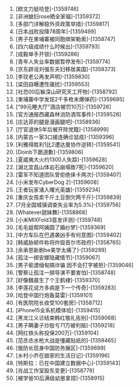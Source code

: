 
1. [欧文力挺哈登]-[1359746]
1. [非洲媳妇rose晒全家福]-[1359372]
1. [多部门详解稳外资政策举措]-[1359817]
1. [日本战败投降78周年]-[1359499]
1. [男子在柬埔寨被同胞绑架勒索]-[1358747]
1. [四六级成绩什么时候出]-[1359793]
1. [成毅单手开锁]-[1359286]
1. [青年人失业率数据暂停发布]-[1359774]
1. [京东辟谣刘强东夫妇移居美国]-[1359373]
1. [李玟老公再发声明]-[1359830]
1. [梁田自曝遭性骚扰]-[1359553]
1. [社恐00后躲深山研究天工开物]-[1358792]
1. [柬埔寨中学发现2千多枚未爆弹药]-[1359695]
1. [“99元睡大厅”酒店被罚10万]-[1359726]
1. [官方通报西藏森林消防酒驾事件]-[1359528]
1. [庄达菲的腿是漫画腿吧]-[1358936]
1. [厅官退休5年后被开除党籍]-[1358999]
1. [内蒙古一家3口接连确诊鼠疫]-[1359396]
1. [利雅得胜利1比2遭达曼协作逆转]-[1359541]
1. [Doinb下跪道歉]-[1359806]
1. [夏威夷大火约1300人失踪]-[1359628]
1. [湖北宜昌山体岩石崩塌致7死]-[1359620]
1. [雷军不知道团队曾拒绝徕卡两次]-[1359407]
1. [小米发布CyberDog 2]-[1359608]
1. [王者玩家涌入曙光英雄]-[1359234]
1. [重庆女孩卖千斤土豆倒欠两千斤]-[1359839]
1. [7月全国城镇调查失业率为5.3%]-[1359756]
1. [Whatever甜妹舞]-[1358868]
1. [小米MIXFold3首发评测]-[1359748]
1. [毛毛姐帮阿姨圆了婚纱梦]-[1359369]
1. [中方车队在巴遇袭凶手有何意图]-[1359402]
1. [韩威胁邮件称将炸毁首尔市政府]-[1358765]
1. [余承恩新剧be美学太痛了]-[1359289]
1. [孤注一掷安娜隐藏情节]-[1359067]
1. [男子偷渡缅甸搞诈骗 因不会打字被拒]-[1359046]
1. [警察让孤注一掷导演不要害怕]-[1358748]
1. [好像魏晨生了个王鹤棣]-[1359370]
1. [李莲花说方多病是下一个传奇]-[1359283]
1. [哈登中国行炮轰莫雷]-[1359101]
1. [有医院院长收受100套房]-[1358712]
1. [iPhone15全系机模体验]-[1359415]
1. [黑龙江义诊结束韩红敬礼告别]-[1359068]
1. [男子瞒妻子炒股亏71万被判赔]-[1359218]
1. [网红铁头称投保200万]-[1359104]
1. [范丞丞水枪大战是懂藏贴纸的]-[1359465]
1. [俄防长现身中国防务展区]-[1359699]
1. [乡村小乔在娘家的生活日记]-[1359196]
1. [特斯拉：已在中国建立数据中心]-[1359143]
1. [肖战工作室股东变更]-[1358779]
1. [被学爸10后满级幼崽拿捏]-[1358915]